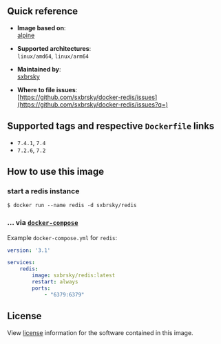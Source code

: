 ## Quick reference
- **Image based on**:   
  [alpine](https://hub.docker.com/_/alpine)

- **Supported architectures**:    
  `linux/amd64`, `linux/arm64`

- **Maintained by**:  
  [sxbrsky](https://github.com/sxbrsky)

- **Where to file issues**:    
  [https://github.com/sxbrsky/docker-redis/issues](https://github.com/sxbrsky/docker-redis/issues?q=)

## Supported tags and respective `Dockerfile` links

- `7.4.1`, `7.4`
- `7.2.6`, `7.2`

## How to use this image

### start a redis instance

```console
$ docker run --name redis -d sxbrsky/redis
```

### ... via [`docker-compose`](https://github.com/docker/compose)
Example `docker-compose.yml` for `redis`:

```yaml
version: '3.1'

services:
    redis:
        image: sxbrsky/redis:latest
        restart: always
        ports:
            - "6379:6379"
```

## License

View [license](https://redis.io/docs/about/license/) information for the software contained in this image.
